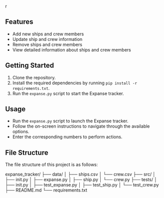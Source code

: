 r


## Features

- Add new ships and crew members
- Update ship and crew information
- Remove ships and crew members
- View detailed information about ships and crew members

## Getting Started

1. Clone the repository.
2. Install the required dependencies by running `pip install -r requirements.txt`.
3. Run the `expanse.py` script to start the Expanse tracker.

## Usage

- Run the `expanse.py` script to launch the Expanse tracker.
- Follow the on-screen instructions to navigate through the available options.
- Enter the corresponding numbers to perform actions.

## File Structure

The file structure of this project is as follows:

expanse_tracker/
├── data/
│ ├── ships.csv
│ └── crew.csv
├── src/
│ ├── init.py
│ ├── expanse.py
│ ├── ship.py
│ └── crew.py
├── tests/
│ ├── init.py
│ ├── test_expanse.py
│ ├── test_ship.py
│ └── test_crew.py
├── README.md
└── requirements.txt